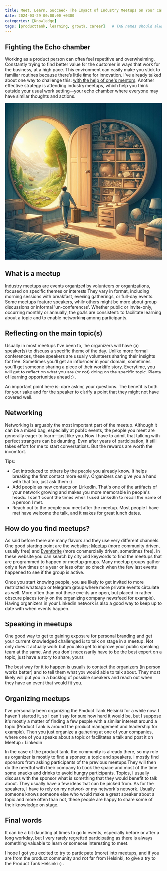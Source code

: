 ```yaml
---
title: Meet, Learn, Succeed- The Impact of Industry Meetups on Your Career Trajectory
date: 2024-03-29 00:00:00 +0300
categories: [Knowledge]
tags: [producttank, learning, growth, career] 	# TAG names should always be lowercase
---
```



## Fighting the Echo chamber

Working as a product person can often feel repetitive and overwhelming. Constantly trying to find better value for the customer in ways that work for the business, at a high pace. This environment can easily make you stick to familiar routines because there’s little time for innovation.
I've already talked about one way to challenge this: [with the help of one's mentors](https://www.productmusings.fi/posts/Mentors/). 
Another effective strategy is attending industry meetups, which help you think outside your usual work setting—your echo chamber where everyone may have similar thoughts and actions.

![A fresh breeze](/assets/img/echoChamber.jpg)

## What is a meetup

Industry meetups are events organized by volunteers or organizations, focused on specific themes or interests
They vary in format, including morning sessions with breakfast, evening gatherings, or full-day events. Some meetups feature speakers, while others might be more about group discussions or informal 'un-conferences'. 
Whether public or invite-only, occurring monthly or annually, the goals are consistent: to facilitate learning about a topic and to enable networking among participants.

## Reflecting on the main topic(s)

Usually in most meetups I've been to, the organizers will have (a) speaker(s) to discuss a specific theme of the day.
Unlike more formal conferences, these speakers are usually volunteers sharing their insights for free.
Sometimes you'll get an influencer in your domain, sometimes you'll get someone sharing a piece of their worklife story.
Everytime, you will get to reflect on what you are (or not) doing on the specific topic. Plenty of learning opportunities ahead :) .

An important point here is: dare asking your questions. The benefit is both for your sake and for the speaker to clarify a point that they might not have covered well.

## Networking

Networking is arguably the most important part of the meetup. Although it can be a mixed bag, especially at public events, the people you meet are generally eager to learn—just like you.
Now I have to admit that talking with perfect strangers can be daunting. Even after years of participation, it still takes effort for me to start conversations.
But the rewards are worth the incomfort.

Tips:
- Get introduced to others by the people you already know. It helps breaking the first contact more easily. Organizers can give you a hand with that too, just ask them :) .
- Add people as new contacts on LinkedIn. That's one of the artifacts of your network growing and makes you more memorable in people's heads. I can't count the times when I used LinkedIn to recall the name of a person I met.
- Reach out to the people you meet after the meetup. Most people I have met have welcome the talk, and it makes for great lunch dates.

## How do you find meetups?

As said before there are many flavors and they use very different channels.
One good starting point are the websites: [Meetup](https://www.meetup.com/) (more community driven, usually free) and [Eventbrite](https://www.eventbrite.com/) (more commercially driven, sometimes free).
In these website you can search by city and keywords to find the meetups that are programmed to happen or meetup groups.
Many meetup groups gather only a few times or a year or less often so check when the few last events happened to see if the group is active.

Once you start knowing people, you are likely to get invited to more restricted whatsapp or telegram group where more private events circulate as well. More often than not these events are open, but placed in rather obscure places (only on the organizing company newsfeed for example).
Having organizers in your Linkedin network is also a good way to keep up to date with when events happen.

## Speaking in meetups

One good way to get to gaining exposure for personal branding and get your current knowledged challenged is to talk on stage in a meetup.
Not only does it actually work but you also get to improve your public speaking team at the same.
And you don't necessarily have to be the best expert on a topic, just have a story to share, yours.

The best way for it to happen is usually to contact the organizers (in person works better) and to tell them what you would able to talk about.
They most likely will put you in a backlog of possible speakers and reach out when they have an event that would fit you.

## Organizing meetups

I've personally been organizing the Product Tank Helsinki for a while now.
I haven't started it, so I can't say for sure how hard it would be, but I suppose it's mostly a matter of finding a few people with a similar interest around a topic (Product Tank is around the product management and leadership for example).
Then you just organize a gathering at one of your companies, where one of you speaks about a topic or facilitates a talk and post it on Meetup+ Linkedin

In the case of the product tank, the community is already there, so my role as organizer is mostly to find a sponsor, a topic and speakers.
I mostly find sponsors from asking participants of the previous meetups.They will then do the needful with their company to book the space and most of the time some snacks and drinks to avoid hungry participants.
Topics, I usually discuss with the sponsor what is something that they would benefit to talk about. They usually have a few ideas that can be picked from.
As for the speakers, I have to rely on my network or my network's network. Usually someone knows someone else who would make a great speaker about a topic and more often than not, these people are happy to share some of their knowledge on stage.

## Final words

It can be a bit daunting at times to go to events, especially before or after a long workday, but I very rarely regretted participating as there is always something valuable to learn or someone interesting to meet.

I hope I got you excited to try to participate (more) into meetups, and if you are from the product community and not far from Helsinki, to give a try to the Product Tank Helsinki :) .